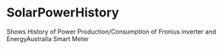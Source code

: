 # SolarPowerHistory
Shows History of Power Production/Consumption of Fronius inverter and EnergyAustralia Smart Meter
